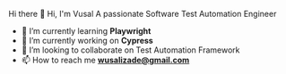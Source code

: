 Hi there 👋 Hi, I'm Vusal
A passionate Software Test Automation Engineer</h3>

- 🌱 I’m currently learning **Playwright**
- 🔭 I’m currently working on **Cypress**
- 👯 I’m looking to collaborate on Test Automation Framework
- 📫 How to reach me **wusalizade@gmail.com**
